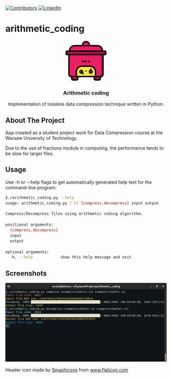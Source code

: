 [![Contributors][contributors-shield]][contributors-url]
[![LinkedIn][linkedin-shield]][linkedin-url]


# arithmetic_coding


<p align="center">
    <img src="https://raw.githubusercontent.com/scresh/arithmetic_coding/master/images/slow-cooker.png" alt="Logo" width="128" height="128">

  <h3 align="center">Arithmetic coding</h3>

  <p align="center">
    Implementation of lossless data compression technique written in Python.
  </p>
</p>

## About The Project

App created as a student project work for Data Compression course at the Warsaw University of Technology.

Due to the use of fractions module in computing, the performance tends to be slow for larger files.

## Usage

Use -h or --help flags to get automatically generated help text for the command-line program:
```bash
$./arithmetic_coding.py --help
usage: arithmetic_coding.py [-h] {compress,decompress} input output

Compress/Decompress files using arithmetic coding algorithm.

positional arguments:
  {compress,decompress}
  input
  output

optional arguments:
  -h, --help            show this help message and exit
```

## Screenshots

![](https://raw.githubusercontent.com/scresh/arithmetic_coding/master/images/example_usage.png)


<!-- MARKDOWN LINKS & IMAGES -->
[contributors-shield]: https://img.shields.io/badge/contributors-1-orange.svg?style=flat-square
[contributors-url]: https://github.com/scresh/arithmetic_coding/graphs/contributors
[linkedin-shield]: https://img.shields.io/badge/-LinkedIn-black.svg?style=flat-square&logo=linkedin&colorB=555
[linkedin-url]: https://www.linkedin.com/in/emanuel-zarzecki/


<div>Header icon made by <a href="https://www.flaticon.com/authors/smashicons" title="Smashicons">Smashicons</a> from <a href="https://www.flaticon.com/" title="Flaticon">www.flaticon.com</a></div>
